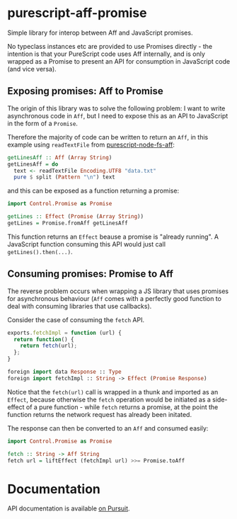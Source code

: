 # purescript-aff-promise

Simple library for interop between Aff and JavaScript promises.

No typeclass instances etc are provided to use Promises directly - the intention is that your PureScript code uses Aff
internally, and is only wrapped as a Promise to present an API for consumption in JavaScript code (and vice versa).

## Exposing promises: Aff to Promise

The origin of this library was to solve the following problem: I want to write asynchronous code in `Aff`, but I need
to expose this as an API to JavaScript in the form of a `Promise`.

Therefore the majority of code can be written to return an `Aff`, in this example using `readTextFile` from 
[purescript-node-fs-aff](https://pursuit.purescript.org/packages/purescript-node-fs-aff):

```purescript
getLinesAff :: Aff (Array String)
getLinesAff = do
  text <- readTextFile Encoding.UTF8 "data.txt"
  pure $ split (Pattern "\n") text
```

and this can be exposed as a function returning a promise:

```purescript
import Control.Promise as Promise

getLines :: Effect (Promise (Array String))
getLines = Promise.fromAff getLinesAff
```

This function returns an `Effect` beause a promise is "already running". A JavaScript function consuming this API
would just call `getLines().then(...)`.

## Consuming promises: Promise to Aff

The reverse problem occurs when wrapping a JS library that uses promises for asynchronous behaviour (`Aff` comes
with a perfectly good function to deal with consuming libraries that use callbacks).

Consider the case of consuming the `fetch` API.

```javascript
exports.fetchImpl = function (url) {
  return function() {
    return fetch(url);
  };
}
```

```purescript
foreign import data Response :: Type
foreign import fetchImpl :: String -> Effect (Promise Response)
```

Notice that the `fetch(url)` call is wrapped in a thunk and imported as an `Effect`, because otherwise the `fetch`
operation would be initiated as a side-effect of a pure function - while `fetch` returns a promise, at the point
the function returns the network request has already been initated.

The response can then be converted to an `Aff` and consumed easily:

```purescript
import Control.Promise as Promise

fetch :: String -> Aff String
fetch url = liftEffect (fetchImpl url) >>= Promise.toAff
```

# Documentation

API documentation is available [on Pursuit](https://pursuit.purescript.org/packages/purescript-aff-promise).
